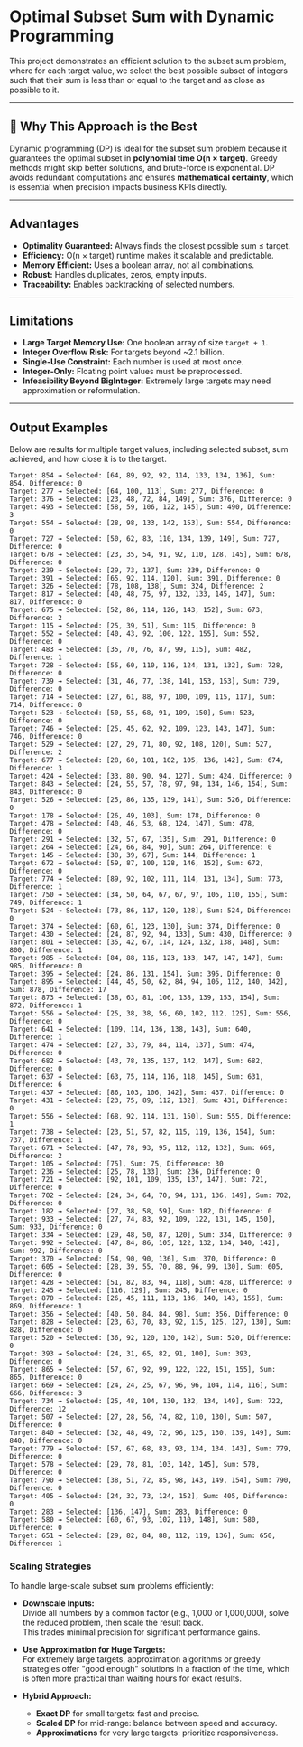 # Optimal Subset Sum with Dynamic Programming

This project demonstrates an efficient solution to the subset sum problem, where for each target value, we select the best possible subset of integers such that their sum is less than or equal to the target and as close as possible to it.

---

## 🧠 Why This Approach is the Best

Dynamic programming (DP) is ideal for the subset sum problem because it guarantees the optimal subset in **polynomial time O(n × target)**. Greedy methods might skip better solutions, and brute-force is exponential. DP avoids redundant computations and ensures **mathematical certainty**, which is essential when precision impacts business KPIs directly.

---

## Advantages

- **Optimality Guaranteed:** Always finds the closest possible sum ≤ target.
- **Efficiency:** O(n × target) runtime makes it scalable and predictable.
- **Memory Efficient:** Uses a boolean array, not all combinations.
- **Robust:** Handles duplicates, zeros, empty inputs.
- **Traceability:** Enables backtracking of selected numbers.

---

## Limitations

- **Large Target Memory Use:** One boolean array of size `target + 1`.
- **Integer Overflow Risk:** For targets beyond ~2.1 billion.
- **Single-Use Constraint:** Each number is used at most once.
- **Integer-Only:** Floating point values must be preprocessed.
- **Infeasibility Beyond BigInteger:** Extremely large targets may need approximation or reformulation.

---

## Output Examples

Below are results for multiple target values, including selected subset, sum achieved, and how close it is to the target.
```
Target: 854 → Selected: [64, 89, 92, 92, 114, 133, 134, 136], Sum: 854, Difference: 0
Target: 277 → Selected: [64, 100, 113], Sum: 277, Difference: 0
Target: 376 → Selected: [23, 48, 72, 84, 149], Sum: 376, Difference: 0
Target: 493 → Selected: [58, 59, 106, 122, 145], Sum: 490, Difference: 3
Target: 554 → Selected: [28, 98, 133, 142, 153], Sum: 554, Difference: 0
Target: 727 → Selected: [50, 62, 83, 110, 134, 139, 149], Sum: 727, Difference: 0
Target: 678 → Selected: [23, 35, 54, 91, 92, 110, 128, 145], Sum: 678, Difference: 0
Target: 239 → Selected: [29, 73, 137], Sum: 239, Difference: 0
Target: 391 → Selected: [65, 92, 114, 120], Sum: 391, Difference: 0
Target: 326 → Selected: [78, 108, 138], Sum: 324, Difference: 2
Target: 817 → Selected: [40, 48, 75, 97, 132, 133, 145, 147], Sum: 817, Difference: 0
Target: 675 → Selected: [52, 86, 114, 126, 143, 152], Sum: 673, Difference: 2
Target: 115 → Selected: [25, 39, 51], Sum: 115, Difference: 0
Target: 552 → Selected: [40, 43, 92, 100, 122, 155], Sum: 552, Difference: 0
Target: 483 → Selected: [35, 70, 76, 87, 99, 115], Sum: 482, Difference: 1
Target: 728 → Selected: [55, 60, 110, 116, 124, 131, 132], Sum: 728, Difference: 0
Target: 739 → Selected: [31, 46, 77, 138, 141, 153, 153], Sum: 739, Difference: 0
Target: 714 → Selected: [27, 61, 88, 97, 100, 109, 115, 117], Sum: 714, Difference: 0
Target: 523 → Selected: [50, 55, 68, 91, 109, 150], Sum: 523, Difference: 0
Target: 746 → Selected: [25, 45, 62, 92, 109, 123, 143, 147], Sum: 746, Difference: 0
Target: 529 → Selected: [27, 29, 71, 80, 92, 108, 120], Sum: 527, Difference: 2
Target: 677 → Selected: [28, 60, 101, 102, 105, 136, 142], Sum: 674, Difference: 3
Target: 424 → Selected: [33, 80, 90, 94, 127], Sum: 424, Difference: 0
Target: 843 → Selected: [24, 55, 57, 78, 97, 98, 134, 146, 154], Sum: 843, Difference: 0
Target: 526 → Selected: [25, 86, 135, 139, 141], Sum: 526, Difference: 0
Target: 178 → Selected: [26, 49, 103], Sum: 178, Difference: 0
Target: 478 → Selected: [40, 46, 53, 68, 124, 147], Sum: 478, Difference: 0
Target: 291 → Selected: [32, 57, 67, 135], Sum: 291, Difference: 0
Target: 264 → Selected: [24, 66, 84, 90], Sum: 264, Difference: 0
Target: 145 → Selected: [38, 39, 67], Sum: 144, Difference: 1
Target: 672 → Selected: [59, 87, 100, 128, 146, 152], Sum: 672, Difference: 0
Target: 774 → Selected: [89, 92, 102, 111, 114, 131, 134], Sum: 773, Difference: 1
Target: 750 → Selected: [34, 50, 64, 67, 67, 97, 105, 110, 155], Sum: 749, Difference: 1
Target: 524 → Selected: [73, 86, 117, 120, 128], Sum: 524, Difference: 0
Target: 374 → Selected: [60, 61, 123, 130], Sum: 374, Difference: 0
Target: 430 → Selected: [24, 87, 92, 94, 133], Sum: 430, Difference: 0
Target: 801 → Selected: [35, 42, 67, 114, 124, 132, 138, 148], Sum: 800, Difference: 1
Target: 985 → Selected: [84, 88, 116, 123, 133, 147, 147, 147], Sum: 985, Difference: 0
Target: 395 → Selected: [24, 86, 131, 154], Sum: 395, Difference: 0
Target: 895 → Selected: [44, 45, 50, 62, 84, 94, 105, 112, 140, 142], Sum: 878, Difference: 17
Target: 873 → Selected: [38, 63, 81, 106, 138, 139, 153, 154], Sum: 872, Difference: 1
Target: 556 → Selected: [25, 38, 38, 56, 60, 102, 112, 125], Sum: 556, Difference: 0
Target: 641 → Selected: [109, 114, 136, 138, 143], Sum: 640, Difference: 1
Target: 474 → Selected: [27, 33, 79, 84, 114, 137], Sum: 474, Difference: 0
Target: 682 → Selected: [43, 78, 135, 137, 142, 147], Sum: 682, Difference: 0
Target: 637 → Selected: [63, 75, 114, 116, 118, 145], Sum: 631, Difference: 6
Target: 437 → Selected: [86, 103, 106, 142], Sum: 437, Difference: 0
Target: 431 → Selected: [23, 75, 89, 112, 132], Sum: 431, Difference: 0
Target: 556 → Selected: [68, 92, 114, 131, 150], Sum: 555, Difference: 1
Target: 738 → Selected: [23, 51, 57, 82, 115, 119, 136, 154], Sum: 737, Difference: 1
Target: 671 → Selected: [47, 78, 93, 95, 112, 112, 132], Sum: 669, Difference: 2
Target: 105 → Selected: [75], Sum: 75, Difference: 30
Target: 236 → Selected: [25, 78, 133], Sum: 236, Difference: 0
Target: 721 → Selected: [92, 101, 109, 135, 137, 147], Sum: 721, Difference: 0
Target: 702 → Selected: [24, 34, 64, 70, 94, 131, 136, 149], Sum: 702, Difference: 0
Target: 182 → Selected: [27, 38, 58, 59], Sum: 182, Difference: 0
Target: 933 → Selected: [27, 74, 83, 92, 109, 122, 131, 145, 150], Sum: 933, Difference: 0
Target: 334 → Selected: [29, 48, 50, 87, 120], Sum: 334, Difference: 0
Target: 992 → Selected: [47, 84, 86, 105, 122, 132, 134, 140, 142], Sum: 992, Difference: 0
Target: 370 → Selected: [54, 90, 90, 136], Sum: 370, Difference: 0
Target: 605 → Selected: [28, 39, 55, 70, 88, 96, 99, 130], Sum: 605, Difference: 0
Target: 428 → Selected: [51, 82, 83, 94, 118], Sum: 428, Difference: 0
Target: 245 → Selected: [116, 129], Sum: 245, Difference: 0
Target: 870 → Selected: [26, 45, 111, 113, 136, 140, 143, 155], Sum: 869, Difference: 1
Target: 356 → Selected: [40, 50, 84, 84, 98], Sum: 356, Difference: 0
Target: 828 → Selected: [23, 63, 70, 83, 92, 115, 125, 127, 130], Sum: 828, Difference: 0
Target: 520 → Selected: [36, 92, 120, 130, 142], Sum: 520, Difference: 0
Target: 393 → Selected: [24, 31, 65, 82, 91, 100], Sum: 393, Difference: 0
Target: 865 → Selected: [57, 67, 92, 99, 122, 122, 151, 155], Sum: 865, Difference: 0
Target: 669 → Selected: [24, 24, 25, 67, 96, 96, 104, 114, 116], Sum: 666, Difference: 3
Target: 734 → Selected: [25, 48, 104, 130, 132, 134, 149], Sum: 722, Difference: 12
Target: 507 → Selected: [27, 28, 56, 74, 82, 110, 130], Sum: 507, Difference: 0
Target: 840 → Selected: [32, 48, 49, 72, 96, 125, 130, 139, 149], Sum: 840, Difference: 0
Target: 779 → Selected: [57, 67, 68, 83, 93, 134, 134, 143], Sum: 779, Difference: 0
Target: 578 → Selected: [29, 78, 81, 103, 142, 145], Sum: 578, Difference: 0
Target: 790 → Selected: [38, 51, 72, 85, 98, 143, 149, 154], Sum: 790, Difference: 0
Target: 405 → Selected: [24, 32, 73, 124, 152], Sum: 405, Difference: 0
Target: 283 → Selected: [136, 147], Sum: 283, Difference: 0
Target: 580 → Selected: [60, 67, 93, 102, 110, 148], Sum: 580, Difference: 0
Target: 651 → Selected: [29, 82, 84, 88, 112, 119, 136], Sum: 650, Difference: 1
```

### Scaling Strategies

To handle large-scale subset sum problems efficiently:

- **Downscale Inputs:**  
  Divide all numbers by a common factor (e.g., 1,000 or 1,000,000), solve the reduced problem, then scale the result back.  
  This trades minimal precision for significant performance gains.

- **Use Approximation for Huge Targets:**  
  For extremely large targets, approximation algorithms or greedy strategies offer "good enough" solutions in a fraction of the time, which is often more practical than waiting hours for exact results.

- **Hybrid Approach:**
    - **Exact DP** for small targets: fast and precise.
    - **Scaled DP** for mid-range: balance between speed and accuracy.
    - **Approximations** for very large targets: prioritize responsiveness.




